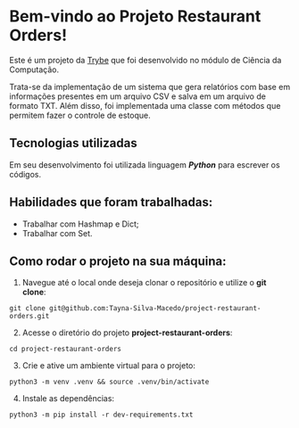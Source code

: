 # Bem-vindo ao Projeto Restaurant Orders!

Este é um projeto da [Trybe](https://www.betrybe.com/) que foi desenvolvido no módulo de Ciência da Computação.

Trata-se da implementação de um sistema que gera relatórios com base em informações presentes em um arquivo CSV e salva em um arquivo de formato TXT. Além disso, foi implementada uma classe com métodos que permitem fazer o controle de estoque.

## Tecnologias utilizadas

Em seu desenvolvimento foi utilizada linguagem **_Python_** para escrever os códigos.

## Habilidades que foram trabalhadas:

-   Trabalhar com Hashmap e Dict;
-   Trabalhar com Set.

## Como rodar o projeto na sua máquina:

1. Navegue até o local onde deseja clonar o repositório e utilize o **git clone**:

```
git clone git@github.com:Tayna-Silva-Macedo/project-restaurant-orders.git
```

2. Acesse o diretório do projeto **project-restaurant-orders**:

```
cd project-restaurant-orders
```

3. Crie e ative um ambiente virtual para o projeto:

```
python3 -m venv .venv && source .venv/bin/activate
```

4. Instale as dependências:

```
python3 -m pip install -r dev-requirements.txt
```
